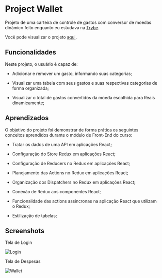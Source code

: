 
# Project Wallet

Projeto de uma carteira de controle de gastos com conversor de moedas dinâmico feito 
enquanto eu estudava na [Trybe](https://www.betrybe.com/).

Você pode visualizar o projeto [aqui](https://wallet-five-tau.vercel.app/).


## Funcionalidades
Neste projeto, o usuário é capaz de:

  - Adicionar e remover um gasto, informando suas categorias;

  - Visualizar uma tabela com seus gastos e suas respectivas categorias de forma organizada;

  - Visualizar o total de gastos convertidos da moeda escolhida para Reais dinamicamente;



## Aprendizados

O objetivo do projeto foi demonstrar de forma prática os seguintes conceitos aprendidos durante o módulo de Front-End do curso:

  * Tratar os dados de uma API em aplicações React;

  * Configuração do Store Redux em aplicações React;

  * Configuração de Reducers no Redux em aplicações React;

  * Planejamento das Actions no Redux em aplicações React;

  * Organização dos Dispatchers no Redux em aplicações React;

  * Conexão de Redux aos componentes React;

  * Funcionalidade das actions assíncronas na aplicação React que utilizam o Redux;

  * Estilização de tabelas;



## Screenshots
Tela de Login

![Login](https://i.imgur.com/Fo6KVuX.png)

Tela de Despesas

![Wallet](https://i.imgur.com/0kHFwUd.png) 

